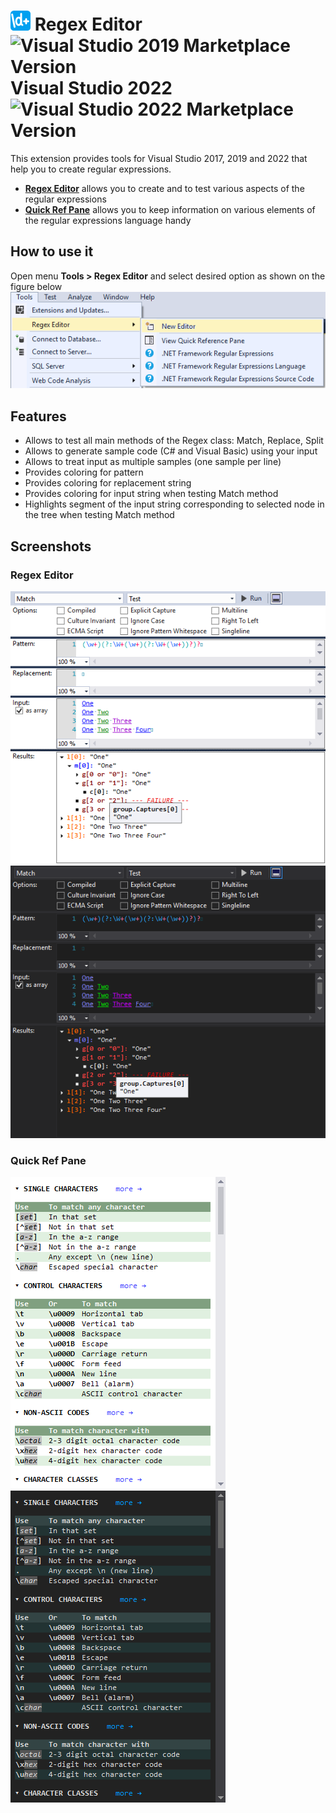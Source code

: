 # ![Icon](assets/Icon32.png) Regex Editor ![Visual Studio 2019 Marketplace Version][] Visual Studio 2022 ![Visual Studio 2022 Marketplace Version][]

[Visual Studio 2019 Marketplace Version]: https://img.shields.io/visual-studio-marketplace/v/GeorgyLosenkov.RegexEditorLite?label=downloads%20for%20VS2019
[Visual Studio 2022 Marketplace Version]: https://img.shields.io/visual-studio-marketplace/v/GeorgyLosenkov.RegexEditorForVisualStudio2022?label=downloads%20for%20VS2022

This extension provides tools for Visual Studio 2017, 2019 and 2022 that help you to create regular expressions.

*   **[Regex Editor][]** allows you to create and to test various aspects of the regular expressions
*   **[Quick Ref Pane][]** allows you to keep information on various elements of the regular expressions language handy

[Regex Editor]: #regex-editor
[Quick Ref Pane]: #quick-ref-pane

## How to use it

Open menu **Tools > Regex Editor** and select desired option as shown on the figure below  
![Menu](assets/RegexEditorMenu.png)

## Features

*   Allows to test all main methods of the <a>Regex</a> class: <a>Match</a>, <a>Replace</a>, <a>Split</a>
*   Allows to generate sample code (C# and Visual Basic) using your input
*   Allows to treat input as multiple samples (one sample per line)
*   Provides coloring for pattern
*   Provides coloring for replacement string
*   Provides coloring for input string when testing Match method
*   Highlights segment of the input string corresponding to selected node in the tree when testing Match method

## Screenshots

### Regex Editor
![Editor-Blue.png](assets/Editor-Blue.png) ![Editor-Dark.png](assets/Editor-Dark.png)

### Quick Ref Pane
![QuickRef-Blue.png](assets/QuickRef-Blue.png) ![QuickRef-Dark.png](assets/QuickRef-Dark.png)
